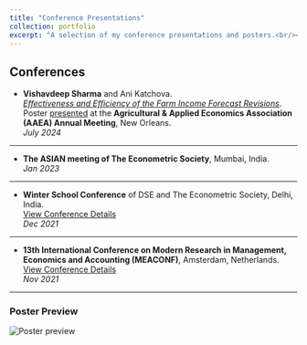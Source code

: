 ```yaml
---
title: "Conference Presentations"
collection: portfolio
excerpt: "A selection of my conference presentations and posters.<br/><img src='/images/poster-2.png' width='500'>"
---
```


## Conferences

- **Vishavdeep Sharma** and Ani Katchova.  
  [*Effectiveness and Efficiency of the Farm Income Forecast Revisions*](https://drive.google.com/file/d/1ysD6tVBrmrMSj12x9u_w5rszP5vum2wA/view?usp=sharing).  
  Poster [presented](https://drive.google.com/file/d/1jGD9MliRIPcL3OPYEfOlipd1TuVYpHfs/view?usp=sharing) at the **Agricultural & Applied Economics Association (AAEA) Annual Meeting**, New Orleans.  
  *July 2024*

---

- **The ASIAN meeting of The Econometric Society**, Mumbai, India.  
  *Jan 2023*

---

- **Winter School Conference** of DSE and The Econometric Society, Delhi, India.  
  [View Conference Details](https://drive.google.com/file/d/1AUwis0NOU-3JEBN-1tlTl56ehKWF64Xu/view?usp=sharing)  
  *Dec 2021*

---

- **13th International Conference on Modern Research in Management, Economics and Accounting (MEACONF)**, Amsterdam, Netherlands.  
  [View Conference Details](https://drive.google.com/file/d/1ksOV7DJxA2Em14ers2X-_QmYleGxwBlw/view)  
  *Nov 2021*

---

### Poster Preview
![Poster preview](vishavdeeps95.github.io/images/poster-2.png)
